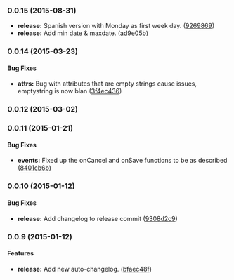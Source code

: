 ### 0.0.15 (2015-08-31)

* **release:** Spanish version with Monday as first week day. ([9269869](https://github.com/berikin/md-date-time/commit/92698695c6c36232e8e60655ed607ce06b6062bc))
* **release:** Add min date & maxdate. ([ad9e05b](https://github.com/berikin/md-date-time/commit/ad9e05b1716aa49954ad46f1af9bff1dabd3f680))


### 0.0.14 (2015-03-23)


#### Bug Fixes

* **attrs:** Bug with attributes that are empty strings cause issues, emptystring is now blan ([3f4ec436](https://github.com/berikin/md-date-time/commit/3f4ec436beb3e0bef3d6b61ea5b677533ea47fb8))


### 0.0.12 (2015-03-02)


### 0.0.11 (2015-01-21)


#### Bug Fixes

* **events:** Fixed up the onCancel and onSave functions to be as described ([8401cb6b](https://github.com/berikin/md-date-time/commit/8401cb6b8f9b0a056f3c2fbb9aba4cdb8a3ef222))


### 0.0.10 (2015-01-12)


#### Bug Fixes

* **release:** Add changelog to release commit ([9308d2c9](https://github.com/berikin/md-date-time/commit/9308d2c9270b7131394afb8d00a62132d3a5693d))


### 0.0.9 (2015-01-12)


#### Features

* **release:** Add new auto-changelog. ([bfaec48f](https://github.com/berikin/md-date-time/commit/bfaec48feb8cf498064a4d055bac50a69117d85c))

